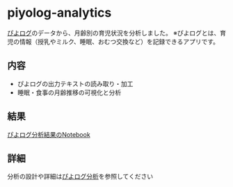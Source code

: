 # piyolog-analytics
[ぴよログ](https://www.piyolog.com)のデータから、月齢別の育児状況を分析しました。
※ぴよログとは、育児の情報（授乳やミルク、睡眠、おむつ交換など）を記録できるアプリです。

## 内容
- ぴよログの出力テキストの読み取り・加工
- 睡眠・食事の月齢推移の可視化と分析

## 結果
[ぴよログ分析結果のNotebook](piyolog-analytics.ipynb)

## 詳細
分析の設計や詳細は[ぴよログ分析](https://yaki-lab.web.app/Product/PiyoLogAnalytics/Top.html)を参照してください